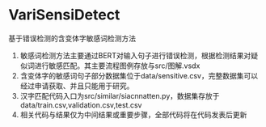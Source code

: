 # VariSensiDetect
基于错误检测的含变体字敏感词检测方法


1. 敏感词检测方法主要通过BERT对输入句子进行错误检测，根据检测结果对疑似词进行敏感匹配。其主要流程图例存放与src/图解.vsdx
2. 含变体字的敏感词句子部分数据集位于data/sensitive.csv，完整数据集可以经过申请获取、并且只能用于研究。
3. 汉字匹配代码入口为src/similar/siacnnatten.py，数据集存放于data/train.csv,validation.csv,test.csv
4. 相关代码与结果仅为中间结果或重要步骤，全部代码将在代码发表后更新
